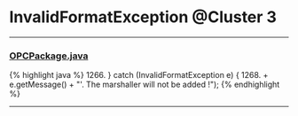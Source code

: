 # InvalidFormatException @Cluster 3

***

### [OPCPackage.java](https://searchcode.com/codesearch/view/97406292/)
{% highlight java %}
1266. } catch (InvalidFormatException e) {
1268.       + e.getMessage() + "'. The marshaller will not be added !");
{% endhighlight %}

***

